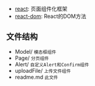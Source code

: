 * [react](https://facebook.github.io/react/): 页面组件化框架
* [react-dom](https://facebook.github.io/react/): React的DOM方法
## 文件结构 ##
* Model/  `模态框组件`
* Page/  `分页组件`
* Alert/  `自定义Alert和Confirm组件`
* uploadFile/  `上传文件组件`
* readme.md  `此文件`
